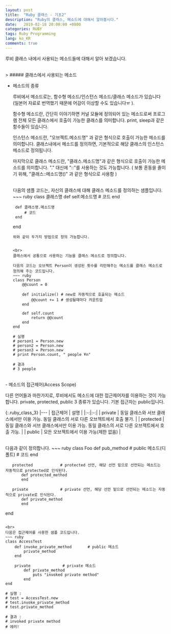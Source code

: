 ```yaml
---
layout: post
title:  "Ruby 클래스 - 기초2"
description: "Ruby의 클래스, 메소드에 대해서 알아봅시다."
date:   2019-02-18 20:00:00 +0800
categories: RUBY
tags: Ruby Programming
lang: ko_KR
comments: true
---
```


루비 클래스 내에서 사용되는 메소드들에 대해서 알아 보겠습니다. 

<br>
> ##### 클래스에서 사용되는 메소드

- 메소드의 종류
   
   루비에서 메소드로는, 함수형 메소드/인스턴스 메소드/클래스 메소드가 있습니다(일본어 자료로 번역했기 때문에 어감이 이상할 수도 있습니다ㅠ ).

   함수형 메소드란, 간단히 이야기하면 커널 모듈에 정의되어 있는 메소드로써 프로그램 전체 모든 클래스에서 호출이 가능한 클래스를 의미합니다. print, sleep과 같은 함수들이 있습니다. 

   인스턴스 메소드란, "오브젝트.메소드명" 과 같은 형식으로 호출이 가능한 메소드를 의미합니다. 
   클래스내에서 메소드를 정의하면, 기본적으로 해당 클래스의 인스턴스 메소드로 정의됩니다. 

   마지막으로 클래스 메소드란, "클래스.메소드명"과 같은 형식으로 호출이 가능한 메소드를 의미합니다. "." 대신에 "::"를 사용하는 것도 가능합니다. ( 보통 혼동을 줄이기 위해, "클래스::메소드명()" 과 같은 형식으로 사용함 )

   <br>
   다음의 샘플 코드는, 자신의 클래스에 대해 클래스 메소드를 정의하는 샘플입니다. 
   ~~~ ruby
   class 클래스명
       def self.메소드명
           # 코드
       end

       def 클래스명.메소드명
           # 코드
       end
   end
   ~~~
   위와 같이 두가지 방법으로 정의 가능합니다. 
   

   <br>
   클래스에서 공통으로 사용하는 기능을 클래스 메소드로 정의합니다. 
   
   다음의 코드는 오브젝트 Person이 생성된 횟수를 리턴해주는 메소드를 클래스 메소드로 정의해 주는 코드입니다. 
   ~~~ ruby
   class Person
       @@count = 0

       def initialize() # new로 자동적으로 호출되는 메소드
           @@count += 1 # 생성될때마다 카운트업
       end

       def self.count
           return @@count
       end
   end

   # 실행 
   # person1 = Person.new
   # person2 = Person.new
   # person3 = Person.new
   # print Person.count, " people ¥n"

   # 결과
   # 3 people
   ~~~

<br>
- 메소드의 접근제어(Access Scope)
   
   다른 언어들과 마찬가지로, 루비에서도 메소드에 대한 접근제어자를 이용하는 것이 가능합니다. private, protected, public 3 종류가 있습니다. 기본 접근자는 public입니다. 

   {:.ruby_class_3}
   |---
   | 접근제어 | 설명 |
   |:-:|:-:|
   | private | 동일 클래스와 서브 클래스에서만 이용 가능. 동일 클래스의 서로 다른 오브젝트에서 호출 불가. |
   | protected | 동일 클래스와 서브 클래스에서만 이용 가능. 동일 클래스의 서로 다른 오브젝트에서 호출 가능. |
   | public | 모든 오브젝트에서 이용 가능(제한 없음) |

   <br>
   다음과 같이 정의합니다. 
   ~~~ ruby
   class Foo
       def pub_method       # public 메소드(디폴트)
           # 코드
       end

       protected            # protected 선언, 해당 선언 밑으로 선언되는 메소드는 자동적으로 protected로 인식된다.
           def protected_method    
           end
        
       private              # private 선언, 해당 선언 밑으로 선언되는 메소드는 자동적으로 private로 인식된다.
           def private_method
           end
   end 
   ~~~

   <br>
   다음은 접근제어를 사용한 샘플 코드입니다. 
   ~~~ ruby
   class AccessTest
       def invoke_private_method       # public 메소드
           private_method
       end

       private              # private 메소드
           def private_method
               puts "invoked private method"
           end
   end 

   # 실행 : 
   # test = AccessTest.new
   # test.invoke_private_method
   # test.private_method

   # 결과 :
   # invoked private method
   # 에러!
   ~~~




<br><br><br>
